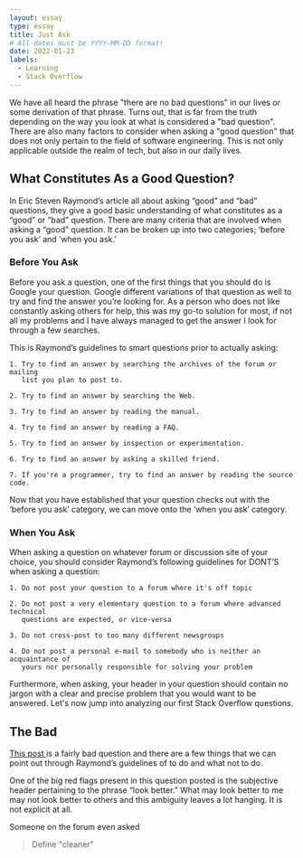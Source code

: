 ```yaml
---
layout: essay
type: essay
title: Just Ask
# All dates must be YYYY-MM-DD format!
date: 2022-01-23
labels:
  - Learning
  - Stack Overflow
---
```


We have all heard the phrase "there are no bad questions" in our lives or some derivation of that phrase. Turns out, that is far from the truth depending on the way you look at what is considered a "bad question". There are also many factors to consider when asking a "good question" that does not only pertain to the field of software engineering. This is not only applicable outside the realm of tech, but also in our daily lives. 

## What Constitutes As a Good Question?
In Eric Steven Raymond’s article all about asking “good” and “bad” questions, they give a good basic understanding of what constitutes as a “good” or “bad” question. There are many criteria that are involved when asking a “good” question. It can be broken up into two categories; ‘before you ask’ and ‘when you ask.’

### Before You Ask
Before you ask a question, one of the first things that you should do is Google your question. Google different variations of that question as well to try and find the answer you’re looking for. As a person who does not like constantly asking others for help, this was my go-to solution for most, if not all my problems and I have always managed to get the answer I look for through a few searches. 

This is Raymond’s guidelines to smart questions prior to actually asking:  
```
1. Try to find an answer by searching the archives of the forum or mailing 
   list you plan to post to.

2. Try to find an answer by searching the Web.

3. Try to find an answer by reading the manual.

4. Try to find an answer by reading a FAQ.

5. Try to find an answer by inspection or experimentation.

6. Try to find an answer by asking a skilled friend.

7. If you're a programmer, try to find an answer by reading the source code.
```
Now that you have established that your question checks out with the ‘before you ask’ category, we can move onto the ‘when you ask’ category. 

### When You Ask
When asking a question on whatever forum or discussion site of your choice, you should consider Raymond’s following guidelines for DONT’S when asking a question: 
``` 
1. Do not post your question to a forum where it's off topic

2. Do not post a very elementary question to a forum where advanced technical
   questions are expected, or vice-versa

3. Do not cross-post to too many different newsgroups

4. Do not post a personal e-mail to somebody who is neither an acquaintance of
   yours nor personally responsible for solving your problem
```
Furthermore, when asking, your header in your question should contain no jargon with a clear and precise problem that you would want to be answered. Let's now jump into analyzing our first Stack Overflow questions. 

## The Bad
<a href=”https://stackoverflow.com/questions/66285742/can-i-do-anything-to-make-my-webscraper-look-better”>This post </a> is a fairly bad question and there are a few things that we can point out through Raymond’s guidelines of to do and what not to do. 

One of the big red flags present in this question posted is the subjective header pertaining to the phrase “look better.” What may look better to me may not look better to others and this ambiguity leaves a lot hanging. It is not explicit at all. 

Someone on the forum even asked
> Define "cleaner"


